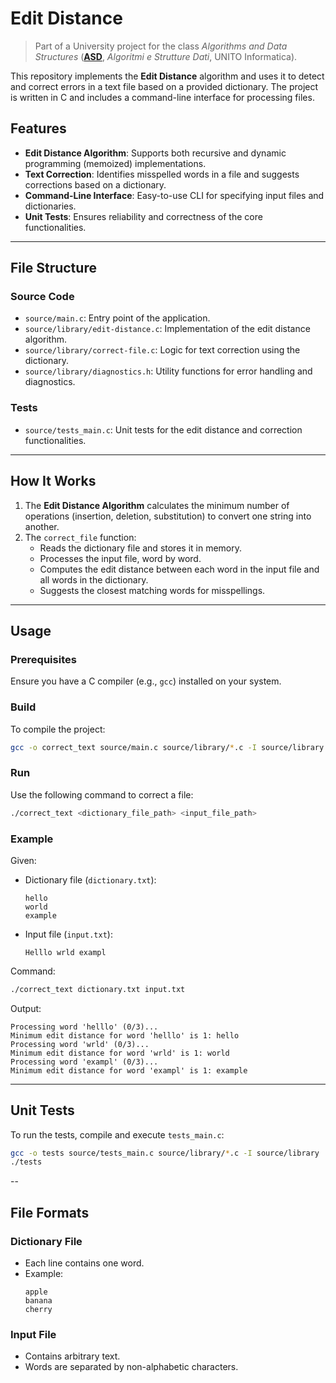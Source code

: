 # Edit Distance

> Part of a University project for the class _Algorithms and Data Structures_ (**[ASD](https://laurea.informatica.unito.it/do/corsi.pl/Show?_id=iw3r)**, *Algoritmi e Strutture Dati*, UNITO Informatica).

This repository implements the **Edit Distance** algorithm and uses it to detect and correct errors in a text file based on a provided dictionary. The project is written in C and includes a command-line interface for processing files.

## Features

- **Edit Distance Algorithm**: Supports both recursive and dynamic programming (memoized) implementations.
- **Text Correction**: Identifies misspelled words in a file and suggests corrections based on a dictionary.
- **Command-Line Interface**: Easy-to-use CLI for specifying input files and dictionaries.
- **Unit Tests**: Ensures reliability and correctness of the core functionalities.

---

## File Structure

### Source Code
- `source/main.c`: Entry point of the application.
- `source/library/edit-distance.c`: Implementation of the edit distance algorithm.
- `source/library/correct-file.c`: Logic for text correction using the dictionary.
- `source/library/diagnostics.h`: Utility functions for error handling and diagnostics.

### Tests
- `source/tests_main.c`: Unit tests for the edit distance and correction functionalities.

---

## How It Works

1. The **Edit Distance Algorithm** calculates the minimum number of operations (insertion, deletion, substitution) to convert one string into another.
2. The `correct_file` function:
   - Reads the dictionary file and stores it in memory.
   - Processes the input file, word by word.
   - Computes the edit distance between each word in the input file and all words in the dictionary.
   - Suggests the closest matching words for misspellings.

---

## Usage

### Prerequisites
Ensure you have a C compiler (e.g., `gcc`) installed on your system.

### Build
To compile the project:
```bash
gcc -o correct_text source/main.c source/library/*.c -I source/library
```

### Run
Use the following command to correct a file:
```bash
./correct_text <dictionary_file_path> <input_file_path>
```

### Example
Given:
- Dictionary file (`dictionary.txt`): 
  ```
  hello
  world
  example
  ```
- Input file (`input.txt`):
  ```
  Helllo wrld exampl
  ```

Command:
```bash
./correct_text dictionary.txt input.txt
```

Output:
```
Processing word 'helllo' (0/3)...
Minimum edit distance for word 'helllo' is 1: hello
Processing word 'wrld' (0/3)...
Minimum edit distance for word 'wrld' is 1: world
Processing word 'exampl' (0/3)...
Minimum edit distance for word 'exampl' is 1: example
```

---

## Unit Tests
To run the tests, compile and execute `tests_main.c`:
```bash
gcc -o tests source/tests_main.c source/library/*.c -I source/library
./tests
```

--

## File Formats

### Dictionary File
- Each line contains one word.
- Example:
    ```
    apple
    banana
    cherry
    ```

### Input File
- Contains arbitrary text.
- Words are separated by non-alphabetic characters.